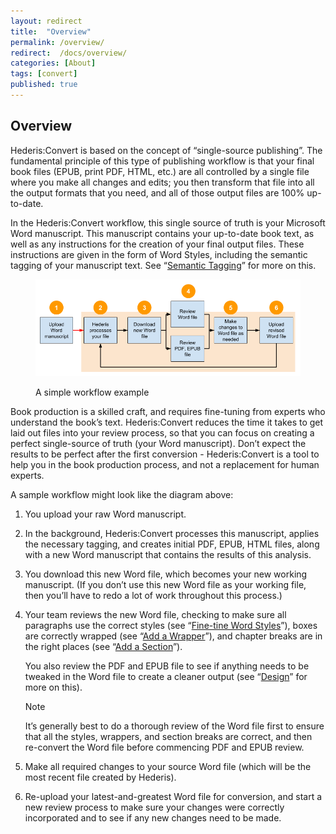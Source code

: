 ```yaml
---
layout: redirect
title:  "Overview"
permalink: /overview/
redirect:  /docs/overview/
categories: [About]
tags: [convert]
published: true
---
```


<section data-type="introduction" class="hsecintroduction" data-hederis-type="hsecintroduction" id="overview" data-pi-attrs="id: overview; data-tags: convert;" role="doc-introduction" data-tags="convert" data-author-name=" " data-book-title=" " title="Overview"><h1 data-hederis-type="hblkchaptitle" class="hblkchaptitle" id="pkwTQYSL5">Overview</h1><p class="hblkp" data-hederis-type="hblkp" id="pwUsZexCe">Hederis:Convert is based on the concept of &#8220;single-source publishing&#8221;. The fundamental principle of this type of publishing workflow is that your final book files (EPUB, print PDF, HTML, etc.) are all controlled by a single file where you make all changes and edits; you then transform that file into all the output formats that you need, and all of those output files are 100% up-to-date. </p><p class="hblkp" data-hederis-type="hblkp" id="pMTSjS1ua">In the Hederis:Convert workflow, this single source of truth is your Microsoft Word manuscript. This manuscript contains your up-to-date book text, as well as any instructions for the creation of your final output files. These instructions are given in the form of Word Styles, including the semantic tagging of your manuscript text. See &#8220;<a href="{% post_url 2020-08-25-10-AboutStyles %}" data-hederis-type="hspana" id="pyCeS6jKq"><span class="Hyperlink" data-hederis-type="hspnspan" id="pBvh5Lz3u">Semantic Tagging</span></a>&#8221; for more on this.</p><figure class="hwprfig" data-hederis-type="hwprfig" id="p1zY3B8IC"><img data-hederis-type="hblkimg" class="hblkimg" id="p4tzgYdgz" src="/images/workflow.png" data-img-src="workflow.png"/><p class="hblkcaption" data-hederis-type="hblkcaption" id="p0xOp7vMe">A simple workflow example</p></figure><p class="hblkp" data-hederis-type="hblkp" id="pgSUHPxWH">Book production is a skilled craft, and requires fine-tuning from experts who understand the book&#8217;s text. Hederis:Convert reduces the time it takes to get laid out files into your review process, so that you can focus on creating a perfect single-source of truth (your Word manuscript). Don&#8217;t expect the results to be perfect after the first conversion - Hederis:Convert is a tool to help you in the book production process, and not a replacement for human experts.</p><p class="hblkp" data-hederis-type="hblkp" id="pju5moRmu">A sample workflow might look like the diagram above:</p><ol class="hwprnumlist" data-hederis-type="hwprnumlist" id="pB68vQU76"><li class="hblkoli" data-hederis-type="hblkoli" id="lidmB2WUOj"><p class="hblkoli" data-hederis-type="hblklip" id="pMSce1ffP">You upload your raw Word manuscript.</p></li><li class="hblkoli" data-hederis-type="hblkoli" id="livXKWvVXl"><p class="hblkoli" data-hederis-type="hblklip" id="pie1BkUZx">In the background, Hederis:Convert processes this manuscript, applies the necessary tagging, and creates initial PDF, EPUB, HTML files, along with a new Word manuscript that contains the results of this analysis.</p></li><li class="hblkoli" data-hederis-type="hblkoli" id="liX3SnArLb"><p class="hblkoli" data-hederis-type="hblklip" id="pv0gOATQv">You download this new Word file, which becomes your new working manuscript. (If you don&#8217;t use this new Word file as your working file, then you&#8217;ll have to redo a lot of work throughout this process.)</p></li><li class="hblkoli" data-hederis-type="hblkoli" id="liElKVgbZg"><p class="hblkoli" data-hederis-type="hblklip" id="pgsAE3Wg6">Your team reviews the new Word file, checking to make sure all paragraphs use the correct styles (see &#8220;<a href="{% post_url 2020-08-25-13-WorkingwithMicrosoftWord %}" data-hederis-type="hspana" id="pfd46U3vR"><span class="Hyperlink" data-hederis-type="hspnspan" id="pw5XIQzLx">Fine-tine Word Styles</span></a>&#8221;), boxes are correctly wrapped (see &#8220;<a href="{% post_url 2020-08-25-15-AddaWrapper %}" data-hederis-type="hspana" id="pMRHFo5VA"><span class="Hyperlink" data-hederis-type="hspnspan" id="pV8RWMHfH">Add a Wrapper</span></a>&#8221;), and chapter breaks are in the right places (see &#8220;<a href="{% post_url 2020-08-25-16-AddaSection %}" data-hederis-type="hspana" id="pcXgj5Crt"><span class="Hyperlink" data-hederis-type="hspnspan" id="piwVr7OG1">Add a Section</span></a>&#8221;).</p><p class="hblklicont" data-hederis-type="hblklicont" id="p1NXs32nu">You also review the PDF and EPUB file to see if anything needs to be tweaked in the Word file to create a cleaner output (see &#8220;<a href="{% post_url 2020-08-25-21-Design %}" data-hederis-type="hspana" id="p7sMRyQzA"><span class="Hyperlink" data-hederis-type="hspnspan" id="pEgmWtdd9">Design</span></a>&#8221; for more on this).</p><aside class="hwprbox box" data-hederis-type="hwprbox" id="puzjpgBJR" data-type="sidebar"><p class="hblktype" data-hederis-type="hblktype" id="pjXP6aRXa">Note</p><p class="hblkp" data-hederis-type="hblkp" id="p4UBiamdn">It&#8217;s generally best to do a thorough review of the Word file first to ensure that all the styles, wrappers, and section breaks are correct, and then re-convert the Word file before commencing PDF and EPUB review. </p></aside></li><li class="hblkoli" data-hederis-type="hblkoli" id="liLRFmXjA7"><p class="hblkoli" data-hederis-type="hblklip" id="p4cibw6y2">Make all required changes to your source Word file (which will be the most recent file created by Hederis).</p></li><li class="hblkoli" data-hederis-type="hblkoli" id="liJ6LVKlog"><p class="hblkoli" data-hederis-type="hblklip" id="pwQcVlIUC">Re-upload your latest-and-greatest Word file for conversion, and start a new review process to make sure your changes were correctly incorporated and to see if any new changes need to be made.</p></li></ol></section>